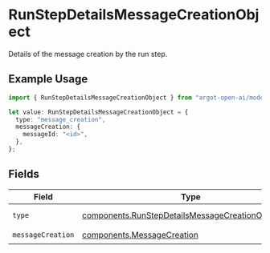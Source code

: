 # RunStepDetailsMessageCreationObject

Details of the message creation by the run step.

## Example Usage

```typescript
import { RunStepDetailsMessageCreationObject } from "argot-open-ai/models/components";

let value: RunStepDetailsMessageCreationObject = {
  type: "message_creation",
  messageCreation: {
    messageId: "<id>",
  },
};
```

## Fields

| Field                                                                                                                    | Type                                                                                                                     | Required                                                                                                                 | Description                                                                                                              |
| ------------------------------------------------------------------------------------------------------------------------ | ------------------------------------------------------------------------------------------------------------------------ | ------------------------------------------------------------------------------------------------------------------------ | ------------------------------------------------------------------------------------------------------------------------ |
| `type`                                                                                                                   | [components.RunStepDetailsMessageCreationObjectType](../../models/components/runstepdetailsmessagecreationobjecttype.md) | :heavy_check_mark:                                                                                                       | Always `message_creation`.                                                                                               |
| `messageCreation`                                                                                                        | [components.MessageCreation](../../models/components/messagecreation.md)                                                 | :heavy_check_mark:                                                                                                       | N/A                                                                                                                      |